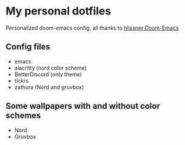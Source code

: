 # My personal dotfiles

Personalized doom-emacs config, all thanks to [hlissner Doom-Emacs](https://github.com/hlissner/doom-emacs)<br/>

## Config files<br/>
- emacs
- alacritty (nord color scheme)
- BetterDiscord (only theme)
- tickrs
- zathura (Nord and gruvbox)

## Some wallpapers with and without color schemes
- Nord<br/>
- Gruvbox<br/>
